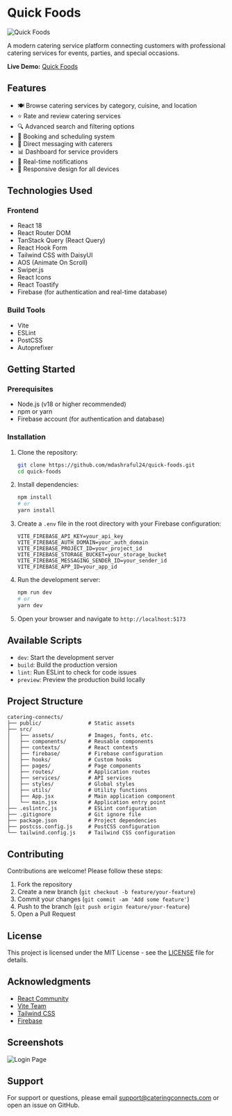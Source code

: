 # Quick Foods

![Quick Foods]()

A modern catering service platform connecting customers with professional catering services for events, parties, and special occasions.

**Live Demo:** [Quick Foods]()

## Features

- 🍽️ Browse catering services by category, cuisine, and location
- ⭐ Rate and review catering services
- 🔍 Advanced search and filtering options
- 📅 Booking and scheduling system
- 💬 Direct messaging with caterers
- 📊 Dashboard for service providers
- 🔔 Real-time notifications
- 📱 Responsive design for all devices

## Technologies Used

### Frontend
- React 18
- React Router DOM
- TanStack Query (React Query)
- React Hook Form
- Tailwind CSS with DaisyUI
- AOS (Animate On Scroll)
- Swiper.js
- React Icons
- React Toastify
- Firebase (for authentication and real-time database)

### Build Tools
- Vite
- ESLint
- PostCSS
- Autoprefixer

## Getting Started

### Prerequisites
- Node.js (v18 or higher recommended)
- npm or yarn
- Firebase account (for authentication and database)

### Installation

1. Clone the repository:
   ```bash
   git clone https://github.com/mdashraful24/quick-foods.git
   cd quick-foods
   ```

2. Install dependencies:
   ```bash
   npm install
   # or
   yarn install
   ```

3. Create a `.env` file in the root directory with your Firebase configuration:
   ```env
   VITE_FIREBASE_API_KEY=your_api_key
   VITE_FIREBASE_AUTH_DOMAIN=your_auth_domain
   VITE_FIREBASE_PROJECT_ID=your_project_id
   VITE_FIREBASE_STORAGE_BUCKET=your_storage_bucket
   VITE_FIREBASE_MESSAGING_SENDER_ID=your_sender_id
   VITE_FIREBASE_APP_ID=your_app_id
   ```

4. Run the development server:
   ```bash
   npm run dev
   # or
   yarn dev
   ```

5. Open your browser and navigate to `http://localhost:5173`

## Available Scripts

- `dev`: Start the development server
- `build`: Build the production version
- `lint`: Run ESLint to check for code issues
- `preview`: Preview the production build locally

## Project Structure

```
catering-connects/
├── public/               # Static assets
├── src/
│   ├── assets/           # Images, fonts, etc.
│   ├── components/       # Reusable components
│   ├── contexts/         # React contexts
│   ├── firebase/         # Firebase configuration
│   ├── hooks/            # Custom hooks
│   ├── pages/            # Page components
│   ├── routes/           # Application routes
│   ├── services/         # API services
│   ├── styles/           # Global styles
│   ├── utils/            # Utility functions
│   ├── App.jsx           # Main application component
│   └── main.jsx          # Application entry point
├── .eslintrc.js          # ESLint configuration
├── .gitignore            # Git ignore file
├── package.json          # Project dependencies
├── postcss.config.js     # PostCSS configuration
└── tailwind.config.js    # Tailwind CSS configuration
```

## Contributing

Contributions are welcome! Please follow these steps:

1. Fork the repository
2. Create a new branch (`git checkout -b feature/your-feature`)
3. Commit your changes (`git commit -am 'Add some feature'`)
4. Push to the branch (`git push origin feature/your-feature`)
5. Open a Pull Request

## License

This project is licensed under the MIT License - see the [LICENSE](LICENSE) file for details.

## Acknowledgments

- [React Community](https://reactjs.org/)
- [Vite Team](https://vitejs.dev/)
- [Tailwind CSS](https://tailwindcss.com/)
- [Firebase](https://firebase.google.com/)

## Screenshots

![Login Page](https://i.ibb.co/zHTxSnkK/Screenshot-2025-07-11-211359.png)
![]()
![]()

## Support

For support or questions, please email support@cateringconnects.com or open an issue on GitHub.